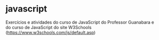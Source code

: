 # javascript
Exercícios e atividades do curso de JavaScript do Professor Guanabara e do curso de JavaScript do site W3Schools (https://www.w3schools.com/js/default.asp)
